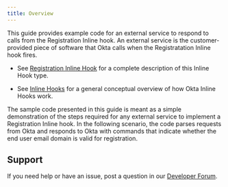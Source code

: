 ```yaml
---
title: Overview
---
```


This guide provides example code for an external service to respond to calls from the Registration Inline hook. An external service is the customer-provided piece of software that Okta calls when the Registratation Inline hook fires.

* See [Registration Inline Hook](/docs/reference/registration-hook/) for a complete description of this Inline Hook type.

* See [Inline Hooks](/docs/concepts/inline-hooks/) for a general conceptual overview of how Okta Inline Hooks work.

The sample code presented in this guide is meant as a simple demonstration of the steps required for any external service to implement a Registration Inline hook. In the following scenario, the code parses requests from Okta and responds to Okta with commands that indicate whether the end user email domain is valid for registration.

## Support

If you need help or have an issue, post a question in our [Developer Forum](https://devforum.okta.com).

<NextSectionLink/>
